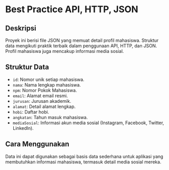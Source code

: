 # Best Practice API, HTTP, JSON

## Deskripsi

Proyek ini berisi file JSON yang memuat detail profil mahasiswa. Struktur data mengikuti praktik terbaik dalam penggunaan API, HTTP, dan JSON. Profil mahasiswa juga mencakup informasi media sosial.

## Struktur Data

- `id`: Nomor unik setiap mahasiswa.
- `nama`: Nama lengkap mahasiswa.
- `npm`: Nomor Pokok Mahasiswa.
- `email`: Alamat email resmi.
- `jurusan`: Jurusan akademik.
- `alamat`: Detail alamat lengkap.
- `hobi`: Daftar hobi.
- `angkatan`: Tahun masuk mahasiswa.
- `mediaSosial`: Informasi akun media sosial (Instagram, Facebook, Twitter, LinkedIn).

## Cara Menggunakan

Data ini dapat digunakan sebagai basis data sederhana untuk aplikasi yang membutuhkan informasi mahasiswa, termasuk detail media sosial mereka.
